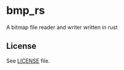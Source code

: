 # bmp_rs

A bitmap file reader and writer written in rust


## License

See [LICENSE](LICENSE) file.
